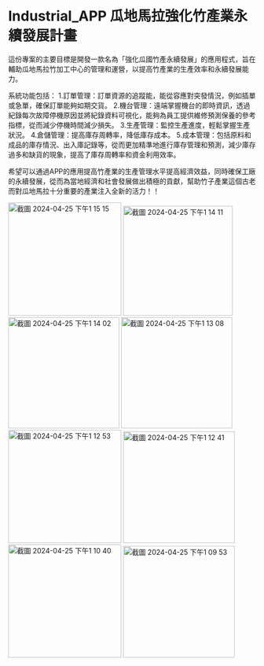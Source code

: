 # Industrial_APP 瓜地馬拉強化竹產業永續發展計畫
這份專案的主要目標是開發一款名為「強化瓜國竹產永續發展」的應用程式，旨在輔助瓜地馬拉竹加工中心的管理和運營，以提高竹產業的生產效率和永續發展能力。

系統功能包括：
1.訂單管理：訂單資源的追蹤能，能從容應對突發情況，例如插單或急單，確保訂單能夠如期交貨。
2.機台管理：遠端掌握機台的即時資訊，透過紀錄每次故障停機原因並將紀錄資料可視化，能夠為員工提供維修預測保養的參考指標，從而減少停機時間減少損失。
3.生產管理：監控生產進度，輕鬆掌握生產狀況。
4.倉儲管理：提高庫存周轉率，降低庫存成本。
5.成本管理：包括原料和成品的庫存情況、出入庫記錄等，從而更加精準地進行庫存管理和預測，減少庫存過多和缺貨的現象，提高了庫存周轉率和資金利用效率。

希望可以通過APP的應用提高竹產業的生產管理水平提高經濟效益，同時確保工廠的永續發展，從而為當地經濟和社會發展做出積極的貢獻，幫助竹子產業這個古老而對瓜地馬拉十分重要的產業注入全新的活力！！

<img width="230" alt="截圖 2024-04-25 下午1 15 15" src="https://github.com/YU-SHAO-XU/Industrial_APP/assets/103430440/f2653dd0-7092-442c-9661-bf08b8b9beb1">
<img width="223" alt="截圖 2024-04-25 下午1 14 11" src="https://github.com/YU-SHAO-XU/Industrial_APP/assets/103430440/30023e99-7a3e-4a25-943b-2533f08284db">
<img width="226" alt="截圖 2024-04-25 下午1 14 02" src="https://github.com/YU-SHAO-XU/Industrial_APP/assets/103430440/19041185-76b5-4028-9000-a8a9d7dd602c">
<img width="226" alt="截圖 2024-04-25 下午1 13 08" src="https://github.com/YU-SHAO-XU/Industrial_APP/assets/103430440/bb69d263-2730-4b0e-ae92-3e9774df8048">
<img width="230" alt="截圖 2024-04-25 下午1 12 53" src="https://github.com/YU-SHAO-XU/Industrial_APP/assets/103430440/c980c902-9c26-4851-9d42-f98f8cea047d">
<img width="227" alt="截圖 2024-04-25 下午1 12 41" src="https://github.com/YU-SHAO-XU/Industrial_APP/assets/103430440/8ed99a18-5941-45cb-8a31-4092a1301bf6">
<img width="230" alt="截圖 2024-04-25 下午1 10 40" src="https://github.com/YU-SHAO-XU/Industrial_APP/assets/103430440/e50f85db-f369-44e5-8f4e-684ce923dc61">
<img width="227" alt="截圖 2024-04-25 下午1 09 53" src="https://github.com/YU-SHAO-XU/Industrial_APP/assets/103430440/754be09a-349a-4cfa-8868-f6c15046186c">



